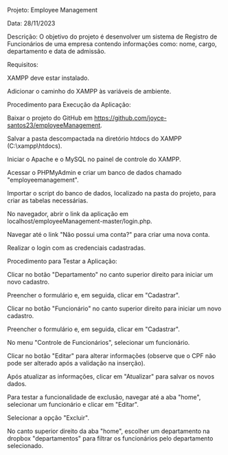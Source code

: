 Projeto: Employee Management

Data: 28/11/2023

Descrição: O objetivo do projeto é desenvolver um sistema de Registro de Funcionários de uma empresa contendo informações como: nome, cargo, departamento e data de admissão.

Requisitos:

XAMPP deve estar instalado.

Adicionar o caminho do XAMPP às variáveis de ambiente.

Procedimento para Execução da Aplicação:

Baixar o projeto do GitHub em https://github.com/joyce-santos23/employeeManagement.

Salvar a pasta descompactada na diretório htdocs do XAMPP (C:\xampp\htdocs).

Iniciar o Apache e o MySQL no painel de controle do XAMPP.

Acessar o PHPMyAdmin e criar um banco de dados chamado "employeemanagement".

Importar o script do banco de dados, localizado na pasta do projeto, para criar as tabelas necessárias.

No navegador, abrir o link da aplicação em localhost/employeeManagement-master/login.php.

Navegar até o link "Não possui uma conta?" para criar uma nova conta.

Realizar o login com as credenciais cadastradas.

Procedimento para Testar a Aplicação:

Clicar no botão "Departamento" no canto superior direito para iniciar um novo cadastro.

Preencher o formulário e, em seguida, clicar em "Cadastrar".

Clicar no botão "Funcionário" no canto superior direito para iniciar um novo cadastro.

Preencher o formulário e, em seguida, clicar em "Cadastrar".

No menu "Controle de Funcionários", selecionar um funcionário.

Clicar no botão "Editar" para alterar informações (observe que o CPF não pode ser alterado após a validação na inserção).

Após atualizar as informações, clicar em "Atualizar" para salvar os novos dados.

Para testar a funcionalidade de exclusão, navegar até a aba "home", selecionar um funcionário e clicar em "Editar".

Selecionar a opção "Excluir".


No canto superior direito da aba "home", escolher um departamento na dropbox "departamentos" para filtrar os funcionários pelo departamento selecionado.





